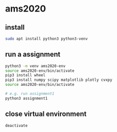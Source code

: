 # ams2020

## install
```bash
sudo apt install python3 python3-venv
```

## run a assignment
```bash
python3 -m venv ams2020-env
source ams2020-env/bin/activate
pip3 install wheel
pip3 install numpy scipy matplotlib plotly cvxpy
source ams2020-env/bin/activate

# e.g. run assignment1
python3 assignment1
```

## close virtual environment
```bash
deactivate
```
